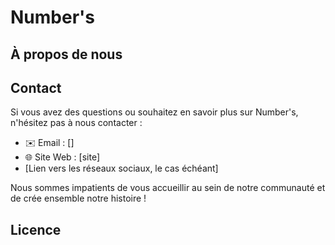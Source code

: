 # Number's


## À propos de nous


## Contact

Si vous avez des questions ou souhaitez en savoir plus sur Number's, n'hésitez pas à nous contacter :

- ✉️ Email : []
- 🌐 Site Web : [site]
- [Lien vers les réseaux sociaux, le cas échéant]

Nous sommes impatients de vous accueillir au sein de notre communauté et de crée ensemble notre histoire !

## Licence

<!-- Ce projet est sous licence [insérez la licence applicable, par exemple, MIT License] - voir le fichier [LICENSE.md](LICENSE.md) pour plus de détails. -->
